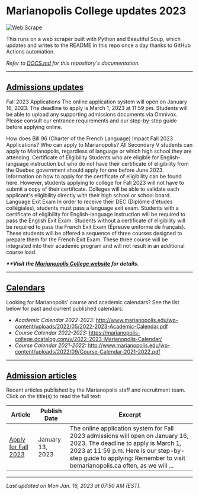 # Marianopolis College updates 2023

[![Web Scrape](https://github.com/cw118/mari-updates/actions/workflows/scrape.yml/badge.svg)](https://github.com/cw118/mari-updates/actions/workflows/scrape.yml)

This runs on a web scraper built with Python and Beautiful Soup, which updates and writes to the README in this repo once a day thanks to GitHub Actions automation.

*Refer to [DOCS.md](DOCS.md) for this repository's documentation.*

---

## [Admissions updates](https://www.bemarianopolis.ca/admissions/admissions-updates/)

Fall 2023 Applications
The online application system will open on January 16, 2023. The deadline to apply is March 1, 2023 at 11:59 pm. Students will be able to upload any supporting admissions documents via Omnivox. Please consult our entrance requirements and our step-by-step guide before applying online.

How does Bill 96 (Charter of the French Language) Impact Fall 2023 Applications?
Who can apply to Marianopolis?
All Secondary V students can apply to Marianopolis, regardless of language or which high school they are attending.
Certificate of Eligibility
Students who are eligible for English-language instruction but who do not have their certificate of eligibility from the Quebec government should apply for one before June 2023. Information on how to apply for the certificate of eligibility can be found here. However, students applying to college for Fall 2023 will not have to submit a copy of their certificate. Colleges will be able to validate each applicant's eligibility directly with their high school or school board.
Language Exit Exam
In order to receive their DEC (Diplôme d'études collégiales), students must pass a language exit exam.
Students with a certificate of eligibility for English-language instruction will be required to pass the English Exit Exam.
Students without a certificate of eligibility will be required to pass the French Exit Exam (Épreuve uniforme de français). These students will be offered a sequence of three courses designed to prepare them for the French Exit Exam. These three course will be integrated into their academic program and will not result in an additional course load.

***\*\*Visit the [Marianopolis College website](https://www.bemarianopolis.ca/admissions/updates/) for details.***

---

## [Calendars](https://www.marianopolis.edu/campus-life/calendar/)

Looking for Marianopolis' course and academic calendars? See the list below for past and current published calendars:

- *Academic Calendar 2022-2023:* http://www.marianopolis.edu/wp-content/uploads/2022/05/2022-2023-Academic-Calendar.pdf
- *Course Calendar 2022-2023:* https://marianopolis-college.dcatalog.com/v/2022-2023-Marianopolis-Calendar/
- *Course Calendar 2021-2022:* http://www.marianopolis.edu/wp-content/uploads/2022/09/Course-Calendar-2021-2022.pdf

---

## [Admission articles](https://www.bemarianopolis.ca/category/admissions/)

Recent articles published by the Marianopolis staff and recruitment team. Click on the title(s) to read the full text:

| Article | Publish Date | Excerpt |
| ------- | ------------ | ------- |
| [Apply for Fall 2023](https://www.bemarianopolis.ca/apply/) | January 13, 2023 | The online application system for Fall 2023 admissions will open on January 16, 2023. The deadline to apply is March 1, 2023 at 11:59 p.m. Here is our step-by-step guide to applying: Remember to visit bemarianopolis.ca often, as we will ... |

---

*Last updated on Mon Jan. 16, 2023 at 07:50 AM (EST).*